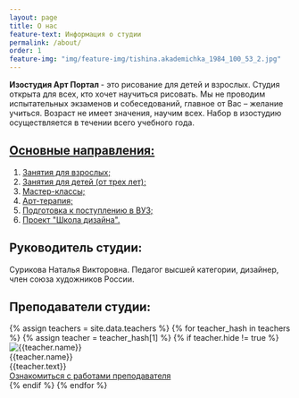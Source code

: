 ```yaml
---
layout: page
title: О нас
feature-text: Информация о студии
permalink: /about/
order: 1
feature-img: "img/feature-img/tishina.akademichka_1984_100_53_2.jpg"
---
```

<strong>Изостудия Арт Портал </strong> - это рисование для детей и взрослых. Студия открыта для всех, кто хочет научиться рисовать. Мы не проводим испытательных экзаменов и собеседований, главное от Вас – желание учиться. Возраст не имеет значения, научим всех. Набор в изостудию осуществляется в течении всего учебного года.
<h2  style="font-weight: bold;"><a href="{{ site.baseurl }}/programm/">Основные направления:</a></h2>
<ol>
  <li><a href="{{ site.baseurl }}/programm/index.html#lesson-for-adults">Занятия для взрослых;</a></li>
  <li><a href="{{ site.baseurl }}/programm/index.html#lesson-for-children">Занятия для детей (от трех лет);</a></li>
  <li><a href="{{ site.baseurl }}/programm/index.html#master-class">Мастер-классы;</a></li>
  <li><a href="{{ site.baseurl }}/art-therapy/">Арт-терапия;</a></li>
  <li><a href="{{ site.baseurl }}/programm/index.html#preparation-for-exams">Подготовка к поступлению в ВУЗ;</a></li>
  <li><a href="{{ site.baseurl }}/programm/index.html#school-of-design">Проект "Школа дизайна".</a></li>
</ol>
<h2 style="font-weight: bold;">Руководитель студии:</h2>
Сурикова Наталья Викторовна. Педагог высшей категории, дизайнер, член союза художников России.
<h2 style="font-weight: bold;">Преподаватели студии:</h2>
<div class="teachers">
    <div class="teachers-wrap">   
        {% assign teachers = site.data.teachers  %}        
        {% for teacher_hash in teachers %}            
            {% assign teacher = teacher_hash[1] %}
            {% if teacher.hide != true %}
                <div class="teachers__item">
                    <div class="teachers__images">
                        <img src="{{ site.baseurl }}/img/teachers/{{teacher.avatar}}" alt="{{teacher.name}}" title="{{teacher.name}}">
                    </div>
                    <div class="teachers__content">
                        <div class="teachers__name">
                            {{teacher.name}}
                        </div>
                        <div class="teachers__text">
                            {{teacher.text}}
                        </div>
                        <div class="teachers__link">
                            <a href="{{ site.baseurl }}/teachers-gallery/{{teacher.link}}" target="_blank">Ознакомиться с работами преподавателя</a>
                        </div>
                    </div>
                </div>
            {% endif %}
        {% endfor %}
    </div>
</div>

